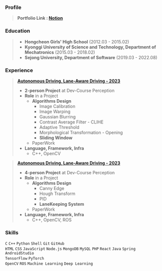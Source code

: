 ### Profile

> ****Portfolio Link : <a href = https://www.notion.so/J-s-Portfolio-0e818bc5e9904f428b1d222e8dbee99a>Notion</a>**** 


### Education

> - **Hongcheon Girls' High School** (2012.03 - 2015.02)
> - **Kyonggi University of Science and Technology, Department of Mechatronics** (2015.03 - 2018.02)
> - **Sejong University, Department of Software** (2019.03 - 2022.08)


### Experience

> ****<a href = https://www.notion.so/Online-Xycar-Drive-85248b2069b049159c92788a1746529c>Autonomous Driving, Lane-Aware Driving - 2023</a>****
> 
> - **2-person Project** at Dev-Course Perception
> - **Role** in a Project
>     - **Algorithms Design**
>         - Image Calibration
>         - Image Warping
>         - Gaussian Blurring
>         - Contrast Average Filter - CLIHE
>         - Adaptive Threshold
>         - Morphological Transformation - Opening
>         - **Sliding Window**
>     - PaperWork
> - **Language, Framework, Infra**
>     - C++, OpenCV

> ****<a href = https://www.notion.so/Offline-Xycar-Drive-b395e5a9a12b4458b6e1705aa91a4116>Autonomous Driving, Lane-Aware Driving - 2023</a>****
> 
> - **4-person Project** at Dev-Course Perception
> - **Role** in a Project
>     - **Algorithms Design**
>         - Canny Edge
>         - Hough Transform
>         - PID
>         - **LaneKeeping System**
>     - PaperWork
> - **Language, Framework, Infra**
>     - C++, OpenCV, ROS


### Skills

`C` `C++` `Python` `Shell` `Git` `GitHub` <br>
`HTML` `CSS` `JavaScript` `Node.js` `MongoDB` `MySQL` `PHP` `React` 
`Java` `Spring` `AndroidStudio` <br>
`TensorFlow` `PyTorch` <br>
`OpenCV` `ROS` `Machine Learning` `Deep Learning` 
